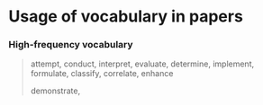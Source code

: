 # Usage of vocabulary in papers

### High-frequency vocabulary

> attempt, conduct, interpret, evaluate, determine, implement, formulate, classify, correlate, enhance
>
> demonstrate, 

